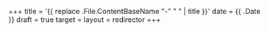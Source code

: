 +++
title = '{{ replace .File.ContentBaseName "-" " " | title }}'
date = {{ .Date }}
draft = true
target = 
layout = redirector
+++
